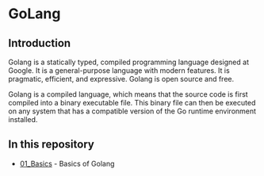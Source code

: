 # GoLang

## Introduction

Golang is a statically typed, compiled programming language designed at Google. It is a general-purpose language with modern features. It is pragmatic, efficient, and expressive. Golang is open source and free.

Golang is a compiled language, which means that the source code is first compiled into a binary executable file. This binary file can then be executed on any system that has a compatible version of the Go runtime environment installed.

## In this repository

- [01_Basics](01_Basics) - Basics of Golang
